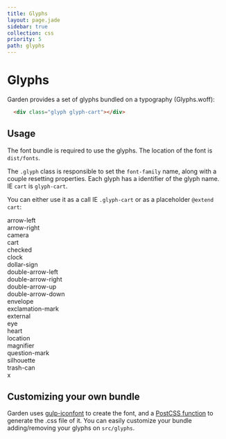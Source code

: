```yaml
---
title: Glyphs
layout: page.jade
sidebar: true
collection: css
priority: 5
path: glyphs
---
```


# Glyphs

Garden provides a set of glyphs bundled on a typography (Glyphs.woff):

<div class="example">
  <div class="glyph glyph-cart"></div>
</div>

```html
  <div class="glyph glyph-cart"></div>
```

## Usage
The font bundle is required to use the glyphs. The location of the font is `dist/fonts`.

The `.glyph` class is responsible to set the `font-family` name, along with a couple resetting properties. Each glyph has a identifier of the glyph name. IE `cart` is `glyph-cart`.

You can either use it as a call IE `.glyph-cart` or as a placeholder `@extend cart`:

<div class="glyphs">
  <div class="glyph-container" data-clipboard-text=".glyph-arrow-left">
    <div class="glyph glyph-arrow-left"></div>
    arrow-left
  </div>

  <div class="glyph-container" data-clipboard-text=".glyph-arrow-right">
    <div class="glyph glyph-arrow-right"></div>
    arrow-right
  </div>

  <div class="glyph-container" data-clipboard-text=".glyph-camera">
    <div class="glyph glyph-camera"></div>
    camera
  </div>

  <div class="glyph-container" data-clipboard-text=".glyph-cart">
    <div class="glyph glyph-cart"></div>
    cart
  </div>

  <div class="glyph-container" data-clipboard-text=".glyph-checked">
    <div class="glyph glyph-checked"></div>
    checked
  </div>

  <div class="glyph-container" data-clipboard-text=".glyph-clock">
    <div class="glyph glyph-clock"></div>
    clock
  </div>

  <div class="glyph-container" data-clipboard-text=".glyph-dollar-sign">
    <div class="glyph glyph-dollar-sign"></div>
    dollar-sign
  </div>

  <div class="glyph-container" data-clipboard-text=".glyph-double-arrow-left">
    <div class="glyph glyph-double-arrow-left"></div>
    double-arrow-left
  </div>

  <div class="glyph-container" data-clipboard-text=".glyph-double-arrow-right">
    <div class="glyph glyph-double-arrow-right"></div>
    double-arrow-right
  </div>

  <div class="glyph-container" data-clipboard-text=".glyph-double-arrow-up">
    <div class="glyph glyph-double-arrow-up"></div>
    double-arrow-up
  </div>

  <div class="glyph-container" data-clipboard-text=".glyph-double-arrow-down">
    <div class="glyph glyph-double-arrow-down"></div>
    double-arrow-down
  </div>

  <div class="glyph-container" data-clipboard-text=".glyph-envelope">
    <div class="glyph glyph-envelope"></div>
    envelope
  </div>

  <div class="glyph-container" data-clipboard-text=".glyph-exclamation-mark">
    <div class="glyph glyph-exclamation-mark"></div>
    exclamation-mark
  </div>

  <div class="glyph-container" data-clipboard-text=".glyph-external">
    <div class="glyph glyph-external"></div>
    external
  </div>

  <div class="glyph-container" data-clipboard-text=".glyph-eye">
    <div class="glyph glyph-eye"></div>
    eye
  </div>

  <div class="glyph-container" data-clipboard-text=".glyph-heart">
    <div class="glyph glyph-heart"></div>
    heart
  </div>

  <div class="glyph-container" data-clipboard-text=".glyph-location">
    <div class="glyph glyph-location"></div>
    location
  </div>

  <div class="glyph-container" data-clipboard-text=".glyph-magnifier">
    <div class="glyph glyph-magnifier"></div>
    magnifier
  </div>

  <div class="glyph-container" data-clipboard-text=".glyph-question-mark">
    <div class="glyph glyph-question-mark"></div>
    question-mark
  </div>

  <div class="glyph-container" data-clipboard-text=".glyph-silhouette">
    <div class="glyph glyph-silhouette"></div>
    silhouette
  </div>

  <div class="glyph-container" data-clipboard-text=".glyph-trash-can">
    <div class="glyph glyph-trash-can"></div>
    trash-can
  </div>

  <div class="glyph-container" data-clipboard-text=".glyph-x">
    <div class="glyph glyph-x"></div>
    x
  </div>
</div>

## Customizing your own bundle

Garden uses [gulp-iconfont](https://github.com/nfroidure/gulp-iconfont) to create the font, and a [PostCSS function](https://github.com/leroy-merlin-br/garden/blob/master/gulp/postcss-glyphs-css.js) to generate the .css file of it. You can easily customize your bundle adding/removing your glyphs on `src/glyphs`.
